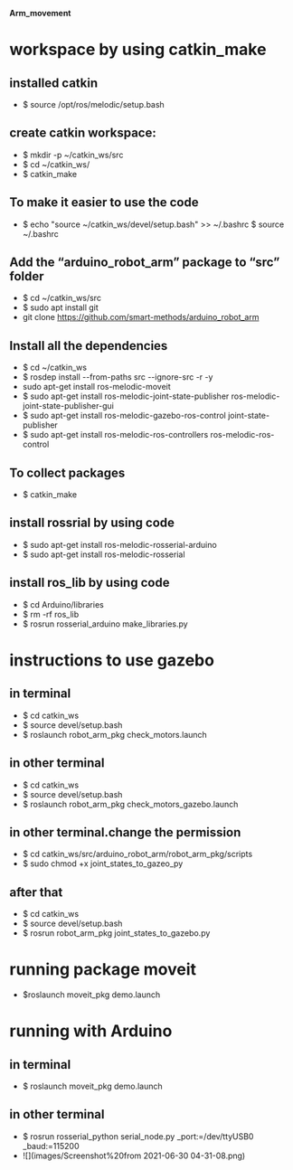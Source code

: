 **Arm_movement**
#  workspace by using catkin_make
## installed catkin
* $ source /opt/ros/melodic/setup.bash

## create catkin workspace:
* $ mkdir -p ~/catkin_ws/src
* $ cd ~/catkin_ws/ 
* $ catkin_make
## To make it easier to use the code
* $ echo "source ~/catkin_ws/devel/setup.bash" >> ~/.bashrc $ source ~/.bashrc
## Add the “arduino_robot_arm” package to “src” folder
* $ cd ~/catkin_ws/src
* $ sudo apt install git
* git clone https://github.com/smart-methods/arduino_robot_arm
## Install all the dependencies
* $ cd ~/catkin_ws
* $ rosdep install --from-paths src --ignore-src -r -y
* sudo apt-get install ros-melodic-moveit
* $ sudo apt-get install ros-melodic-joint-state-publisher ros-melodic-joint-state-publisher-gui
* $ sudo apt-get install ros-melodic-gazebo-ros-control joint-state-publisher
* $ sudo apt-get install ros-melodic-ros-controllers ros-melodic-ros-control
## To collect packages
* $ catkin_make
## install rossrial by using code
* $ sudo apt-get install ros-melodic-rosserial-arduino
* $ sudo apt-get install ros-melodic-rosserial 
## install ros_lib by using code
* $ cd Arduino/libraries
* $ rm -rf ros_lib
* $ rosrun rosserial_arduino make_libraries.py
# instructions to use gazebo
## in terminal
* $ cd catkin_ws
* $ source devel/setup.bash
* $ roslaunch robot_arm_pkg check_motors.launch
## in other terminal
* $ cd catkin_ws
* $ source devel/setup.bash
* $ roslaunch robot_arm_pkg check_motors_gazebo.launch
## in other terminal.change the permission
* $ cd catkin_ws/src/arduino_robot_arm/robot_arm_pkg/scripts
* $ sudo chmod +x joint_states_to_gazeo_py
## after that
* $ cd catkin_ws
* $ source devel/setup.bash
* $ rosrun robot_arm_pkg joint_states_to_gazebo.py
# running package moveit
* $roslaunch moveit_pkg demo.launch
# running with Arduino
## in terminal
* $ roslaunch moveit_pkg demo.launch
## in other terminal
* $ rosrun rosserial_python serial_node.py _port:=/dev/ttyUSB0 _baud:=115200
* ![](images/Screenshot%20from 2021-06-30 04-31-08.png)


  



